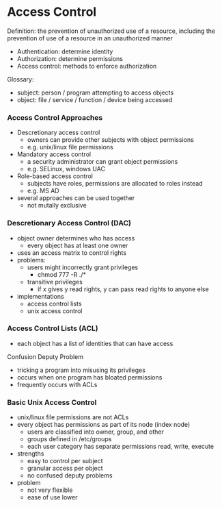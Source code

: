 # Access Control
Definition: the prevention of unauthorized use of a resource, including the prevention of use of a resource in an unauthorized manner

* Authentication: determine identity
* Authorization: determine permissions
* Access control: methods to enforce authorization

Glossary:
* subject: person / program attempting to access objects
* object: file / service / function / device being accessed

### Access Control Approaches
* Descretionary access control
    * owners can provide other subjects with object permissions
    * e.g. unix/linux file permissions
* Mandatory access control
    * a security administrator can grant object permissions
    * e.g. SELinux, windows UAC
* Role-based access control
    * subjects have roles, permissions are allocated to roles instead
    * e.g. MS AD
* several approaches can be used together
    * not mutally exclusive

### Descretionary Access Control (DAC)

* object owner determines who has access
    * every object has at least one owner
* uses an access matrix to control rights
* problems:
    * users might incorrectly grant privileges
        * chmod 777 -R ./*
    * transitive privileges
        * if x gives y read rights, y can pass read rights to anyone else
* implementations
    * access control lists
    * unix access control

### Access Control Lists (ACL)
* each object has a list of identities that can have access

Confusion Deputy Problem
* tricking a program into misusing its privileges
* occurs when one program has bloated permissions
* frequently occurs with ACLs

### Basic Unix Access Control
* unix/linux file permissions are not ACLs
* every object has permissions as part of its node (index node)
    * users are classified into owner, group, and other
    * groups defined in /etc/groups
    * each user category has separate permissions read, write, execute
* strengths
    * easy to control per subject
    * granular access per object
    * no confused deputy problems
* problem
    * not very flexible
    * ease of use lower

